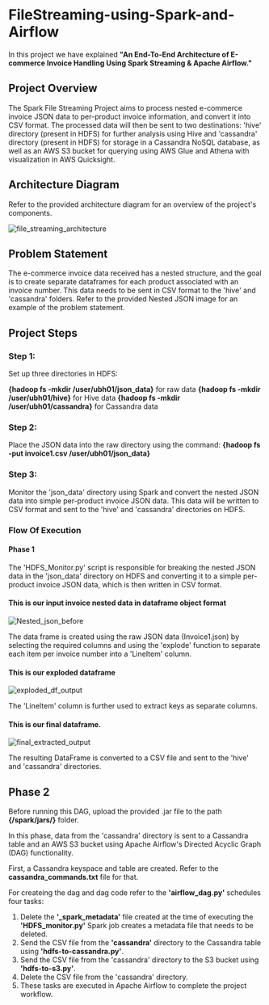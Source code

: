 # FileStreaming-using-Spark-and-Airflow
In this project we have explained **"An End-To-End Architecture of E-commerce Invoice Handling Using Spark Streaming &amp; Apache Airflow."**
## Project Overview
The Spark File Streaming Project aims to process nested e-commerce invoice JSON data to per-product invoice information, and convert it into CSV format. The processed data will then be sent to two destinations: 'hive' directory (present in HDFS) for further analysis using Hive and 'cassandra' directory (present in HDFS) for storage in a Cassandra NoSQL database, as well as an AWS S3 bucket for querying using AWS Glue and Athena with visualization in AWS Quicksight.
## Architecture Diagram
Refer to the provided architecture diagram for an overview of the project's components.

![file_streaming_architecture](https://github.com/Sarang823/FileStreaming-using-Spark-and-Airflow/assets/133379507/4e3a7d24-13e4-44d0-bf22-741286e0971f)



## Problem Statement
The e-commerce invoice data received has a nested structure, and the goal is to create separate dataframes for each product associated with an invoice number. This data needs to be sent in CSV format to the 'hive' and 'cassandra' folders. Refer to the provided Nested JSON image for an example of the problem statement.

## Project Steps
### Step 1:

Set up three directories in HDFS:

**{hadoop fs -mkdir /user/ubh01/json_data}**   for raw data
**{hadoop fs -mkdir /user/ubh01/hive}** for Hive data
**{hadoop fs -mkdir /user/ubh01/cassandra}** for Cassandra data
### Step 2:

Place the JSON data into the raw directory using the command: **{hadoop fs -put invoice1.csv /user/ubh01/json_data}**

### Step 3:

Monitor the 'json_data' directory using Spark and convert the nested JSON data into simple per-product invoice JSON data. This data will be written to CSV format and sent to the 'hive' and 'cassandra' directories on HDFS.

### Flow Of Execution
#### Phase 1

The 'HDFS_Monitor.py' script is responsible for breaking the nested JSON data in the 'json_data' directory on HDFS and converting it to a simple per-product invoice JSON data, which is then written in CSV format.
#### This is our input invoice nested data in dataframe object format

![Nested_json_before](https://github.com/Sarang823/FileStreaming-using-Spark-and-Airflow/assets/133379507/f63e4fb2-f8a6-44d5-9801-fea75c059d39)



The data frame is created using the raw JSON data (Invoice1.json) by selecting the required columns and using the 'explode' function to separate each item per invoice number into a 'LineItem' column.

#### This is our exploded dataframe

![exploded_df_output](https://github.com/Sarang823/FileStreaming-using-Spark-and-Airflow/assets/133379507/f25c1d39-bb9b-46f6-b984-ffe297b5f0f6)



The 'LineItem' column is further used to extract keys as separate columns.
#### This is our final dataframe.

![final_extracted_output](https://github.com/Sarang823/FileStreaming-using-Spark-and-Airflow/assets/133379507/ee38856c-0e7d-42a6-8fb9-a5cacad28156)



The resulting DataFrame is converted to a CSV file and sent to the 'hive' and 'cassandra' directories.
## Phase 2

Before running this DAG, upload the provided .jar file to the path  **{/spark/jars/}** folder.

In this phase, data from the 'cassandra' directory is sent to a Cassandra table and an AWS S3 bucket using Apache Airflow's Directed Acyclic Graph (DAG) functionality.

First, a Cassandra keyspace and table are created. Refer to the **cassandra_commands.txt** file for that.

For createing the dag and dag code refer to the **'airflow_dag.py'** schedules four tasks:

1. Delete the **'_spark_metadata'** file created at the time of executing the **'HDFS_monitor.py'** Spark job creates a metadata file that needs to be deleted.
2. Send the CSV file from the **'cassandra'** directory to the Cassandra table using **'hdfs-to-cassandra.py'**.
3. Send the CSV file from the 'cassandra' directory to the S3 bucket using **'hdfs-to-s3.py'**.
4. Delete the CSV file from the 'cassandra' directory.
5. These tasks are executed in Apache Airflow to complete the project workflow.
